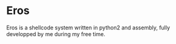 # Eros
Eros is a shellcode system written in python2 and assembly, fully developped by me during my free time.
